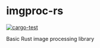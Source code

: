 # imgproc-rs

[![cargo-test](https://github.com/tiffany1618/imgproc-rs/workflows/cargo-test/badge.svg)](https://github.com/tiffany1618/imgproc-rs/actions)

Basic Rust image processing library
